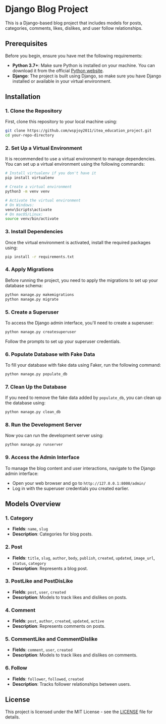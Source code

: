
# Django Blog Project

This is a Django-based blog project that includes models for posts, categories, comments, likes, dislikes, and user follow relationships.

## Prerequisites

Before you begin, ensure you have met the following requirements:

- **Python 3.7+**: Make sure Python is installed on your machine. You can download it from the official [Python website](https://www.python.org/downloads/).
- **Django**: The project is built using Django, so make sure you have Django installed or available in your virtual environment.

## Installation

### 1. Clone the Repository

First, clone this repository to your local machine using:

```bash
git clone https://github.com/wspjoy2011/itea_education_project.git
cd your-repo-directory
```

### 2. Set Up a Virtual Environment

It is recommended to use a virtual environment to manage dependencies. You can set up a virtual environment using the following commands:

```bash
# Install virtualenv if you don't have it
pip install virtualenv

# Create a virtual environment
python3 -m venv venv

# Activate the virtual environment
# On Windows:
venv\Scripts\activate
# On macOS/Linux:
source venv/bin/activate
```

### 3. Install Dependencies

Once the virtual environment is activated, install the required packages using:

```bash
pip install -r requirements.txt
```

### 4. Apply Migrations

Before running the project, you need to apply the migrations to set up your database schema:

```bash
python manage.py makemigrations
python manage.py migrate
```

### 5. Create a Superuser

To access the Django admin interface, you'll need to create a superuser:

```bash
python manage.py createsuperuser
```

Follow the prompts to set up your superuser credentials.

### 6. Populate Database with Fake Data

To fill your database with fake data using Faker, run the following command:

```bash
python manage.py populate_db
```

### 7. Clean Up the Database

If you need to remove the fake data added by `populate_db`, you can clean up the database using:

```bash
python manage.py clean_db
```

### 8. Run the Development Server

Now you can run the development server using:

```bash
python manage.py runserver
```

### 9. Access the Admin Interface

To manage the blog content and user interactions, navigate to the Django admin interface:

- Open your web browser and go to `http://127.0.0.1:8000/admin/`
- Log in with the superuser credentials you created earlier.

## Models Overview

### 1. Category
- **Fields**: `name`, `slug`
- **Description**: Categories for blog posts.

### 2. Post
- **Fields**: `title`, `slug`, `author`, `body`, `publish`, `created`, `updated`, `image_url`, `status`, `category`
- **Description**: Represents a blog post.

### 3. PostLike and PostDisLike
- **Fields**: `post`, `user`, `created`
- **Description**: Models to track likes and dislikes on posts.

### 4. Comment
- **Fields**: `post`, `author`, `created`, `updated`, `active`
- **Description**: Represents comments on posts.

### 5. CommentLike and CommentDislike
- **Fields**: `comment`, `user`, `created`
- **Description**: Models to track likes and dislikes on comments.

### 6. Follow
- **Fields**: `follower`, `followed`, `created`
- **Description**: Tracks follower relationships between users.

## License

This project is licensed under the MIT License - see the [LICENSE](LICENSE) file for details.
